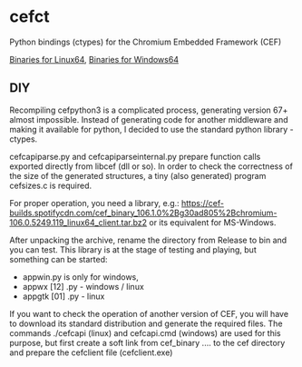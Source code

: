 # cefct

Python bindings (ctypes) for the Chromium Embedded Framework (CEF)

[Binaries for Linux64](https://cef-builds.spotifycdn.com/index.html#linux64),
[Binaries for Windows64](https://cef-builds.spotifycdn.com/index.html#windows64)

## DIY
Recompiling cefpython3 is a complicated process, generating version 67+ almost impossible.
Instead of generating code for another middleware and making it available for python,
I decided to use the standard python library - ctypes.

cefcapiparse.py and cefcapiparseinternal.py prepare function calls exported directly from
libcef (dll or so). In order to check the correctness of the size of the generated structures,
a tiny (also generated) program cefsizes.c is required.

For proper operation, you need a library, e.g.:
https://cef-builds.spotifycdn.com/cef_binary_106.1.0%2Bg30ad805%2Bchromium-106.0.5249.119_linux64_client.tar.bz2 
or its equivalent for MS-Windows.

After unpacking the archive, rename the directory from Release to bin and you can test.
This library is at the stage of testing and playing, but something can be started:
- appwin.py is only for windows,
- appwx [12] .py - windows / linux
- appgtk [01] .py - linux

If you want to check the operation of another version of CEF,
you will have to download its standard distribution and generate the required files.
The commands ./cefcapi (linux) and cefcapi.cmd (windows) are used for this purpose,
but first create a soft link from cef_binary .... to the cef directory and prepare
the cefclient file (cefclient.exe)
